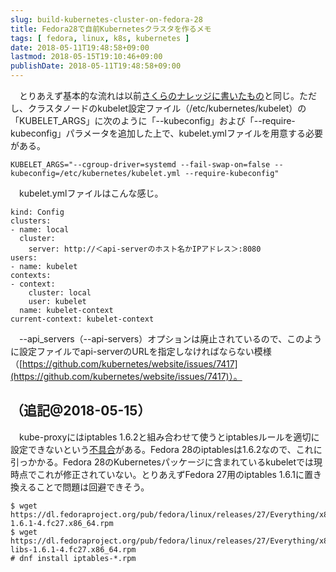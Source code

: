 ```yaml
---
slug: build-kubernetes-cluster-on-fedora-28
title: Fedora28で自前Kubernetesクラスタを作るメモ
tags: [ fedora, linux, k8s, kubernetes ]
date: 2018-05-11T19:48:58+09:00
lastmod: 2018-05-15T19:10:46+09:00
publishDate: 2018-05-11T19:48:58+09:00
---
```


　とりあえず基本的な流れは以前[さくらのナレッジに書いたもの](https://knowledge.sakura.ad.jp/3681/)と同じ。ただし、クラスタノードのkubelet設定ファイル（/etc/kubernetes/kubelet）の「KUBELET_ARGS」に次のように「--kubeconfig」および「--require-kubeconfig」パラメータを追加した上で、kubelet.ymlファイルを用意する必要がある。

```
KUBELET_ARGS="--cgroup-driver=systemd --fail-swap-on=false --kubeconfig=/etc/kubernetes/kubelet.yml --require-kubeconfig"
```

　kubelet.ymlファイルはこんな感じ。

```
kind: Config
clusters:
- name: local
  cluster:
    server: http://＜api-serverのホスト名かIPアドレス＞:8080
users:
- name: kubelet
contexts:
- context:
    cluster: local
    user: kubelet
  name: kubelet-context
current-context: kubelet-context
```

　--api_servers（--api-servers）オプションは廃止されているので、このように設定ファイルでapi-serverのURLを指定しなければならない模様（[https://github.com/kubernetes/website/issues/7417](https://github.com/kubernetes/website/issues/7417)）。


## （追記@2018-05-15）


　kube-proxyにはiptables 1.6.2と組み合わせて使うとiptablesルールを適切に設定できないという[不具合](https://github.com/NixOS/nixpkgs/issues/35544)がある。Fedora 28のiptablesは1.6.2なので、これに引っかかる。Fedora 28のKubernetesパッケージに含まれているkubeletでは現時点でこれが修正されていない。とりあえずFedora 27用のiptables 1.6.1に置き換えることで問題は回避できそう。

```
$ wget https://dl.fedoraproject.org/pub/fedora/linux/releases/27/Everything/x86_64/os/Packages/i/iptables-1.6.1-4.fc27.x86_64.rpm
$ wget https://dl.fedoraproject.org/pub/fedora/linux/releases/27/Everything/x86_64/os/Packages/i/iptables-libs-1.6.1-4.fc27.x86_64.rpm
# dnf install iptables-*.rpm
```


